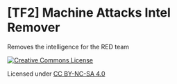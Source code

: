 # [TF2] Machine Attacks Intel Remover

Removes the intelligence for the RED team

[![Creative Commons License](https://i.creativecommons.org/l/by-nc-sa/4.0/88x31.png)](http://creativecommons.org/licenses/by-nc-sa/4.0/)

Licensed under [CC BY-NC-SA 4.0](https://github.com/KatsuteTF/Machine-Attacks-Intel-Remover/blob/main/LICENSE)